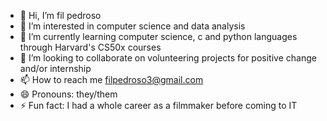 - 👋 Hi, I’m fil pedroso
- 👀 I’m interested in computer science and data analysis
- 🌱 I’m currently learning computer science, c and python languages through Harvard's CS50x courses
- 💞️ I’m looking to collaborate on volunteering projects for positive change and/or internship
- 📫 How to reach me filpedroso3@gmail.com
- 😄 Pronouns: they/them
- ⚡ Fun fact: I had a whole career as a filmmaker before coming to IT

<!---
filpedroso/filpedroso is a ✨ special ✨ repository because its `README.md` (this file) appears on your GitHub profile.
You can click the Preview link to take a look at your changes.
--->
